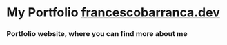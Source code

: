 # My Portfolio [francescobarranca.dev](https://www.francescobarranca.dev)

### Portfolio website, where you can find more about me
